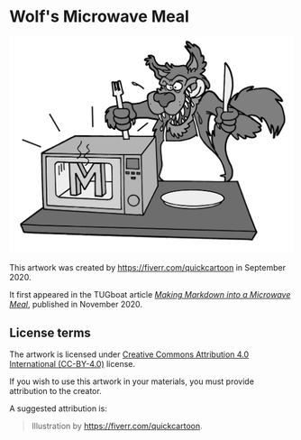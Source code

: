 # Wolf's Microwave Meal

 ![artwork](wolf-microwave.png "Wolf's Microwave Meal by <https://fiverr.com/quickcartoon>")

This artwork was created by <https://fiverr.com/quickcartoon> in September 2020.

It first appeared in the TUGboat article [_Making Markdown into a Microwave Meal_][tb129], published in November 2020.

## License terms

The artwork is licensed under [Creative Commons Attribution 4.0 International (CC-BY-4.0)][cc-by] license.

If you wish to use this artwork in your materials, you must provide attribution to the creator.

A suggested attribution is:

> Illustration by <https://fiverr.com/quickcartoon>.

 [tb129]: https://www.tug.org/TUGboat/tb41-3/tb129novotny-frozen.pdf
 [cc-by]: https://creativecommons.org/licenses/by/4.0/legalcode
